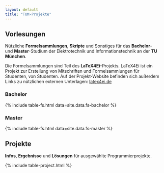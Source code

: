 ```yaml
---
layout: default
title: "TUM-Projekte"
---
```

## Vorlesungen ##

Nützliche **Formelsammlungen**, **Skripte** und Sonstiges für das **Bachelor**- und **Master**-Studium der Elektrotechnik und Informationstechnik an der **TU München**.

Die Formelsammlungen sind Teil des **LaTeX4Ei**-Projekts. LaTeX4Ei ist ein Projekt zur Erstellung von Mitschriften und Formelsammlungen für Studenten, von Studenten. Auf der Projekt-Website befinden sich außerdem Links zu nützlichen externen Unterlagen: [latex4ei.de](http://latex4ei.de/)

### Bachelor ###
{% include table-fs.html data=site.data.fs-bachelor %}

### Master ###
{% include table-fs.html data=site.data.fs-master %}

## Projekte ##

**Infos**, **Ergebnisse** und **Lösungen** für ausgewählte Programmierprojekte.

{% include table-project.html %}
